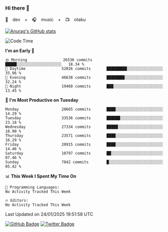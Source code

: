 ### Hi there 👋

🚀　dev　+　🎧　music　+　📺　otaku


[![Anurag's GitHub stats](https://github-readme-stats.vercel.app/api?username=koheitasaka&count_private=true&show_icons=true&theme=monokai)](https://github.com/koheitasaka/github-readme-stats)

<!--START_SECTION:waka-->
![Code Time](http://img.shields.io/badge/Code%20Time-1%2C161%20hrs%2023%20mins-blue)

**I'm an Early 🐤** 

```text
🌞 Morning                26536 commits       █████░░░░░░░░░░░░░░░░░░░░   18.34 % 
🌆 Daytime                52026 commits       █████████░░░░░░░░░░░░░░░░   35.96 % 
🌃 Evening                46638 commits       ████████░░░░░░░░░░░░░░░░░   32.24 % 
🌙 Night                  19460 commits       ███░░░░░░░░░░░░░░░░░░░░░░   13.45 % 
```
📅 **I'm Most Productive on Tuesday** 

```text
Monday                   20665 commits       ████░░░░░░░░░░░░░░░░░░░░░   14.29 % 
Tuesday                  33536 commits       ██████░░░░░░░░░░░░░░░░░░░   23.18 % 
Wednesday                27334 commits       █████░░░░░░░░░░░░░░░░░░░░   18.90 % 
Thursday                 23571 commits       ████░░░░░░░░░░░░░░░░░░░░░   16.29 % 
Friday                   20915 commits       ████░░░░░░░░░░░░░░░░░░░░░   14.46 % 
Saturday                 10797 commits       ██░░░░░░░░░░░░░░░░░░░░░░░   07.46 % 
Sunday                   7842 commits        █░░░░░░░░░░░░░░░░░░░░░░░░   05.42 % 
```


📊 **This Week I Spent My Time On** 

```text
💬 Programming Languages: 
No Activity Tracked This Week

🔥 Editors: 
No Activity Tracked This Week
```


 Last Updated on 24/01/2025 19:51:58 UTC
<!--END_SECTION:waka-->

[![GitHub Badge](https://img.shields.io/badge/GitHub-100000?style=for-the-badge&logo=github&logoColor=white)](https://github.com/koheitasaka)
[![Twitter Badge](https://img.shields.io/badge/Twitter-1DA1F2?style=for-the-badge&logo=twitter&logoColor=white)](https://twitter.com/sleep_asleep_)
